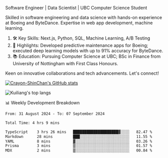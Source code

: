 Software Engineer | Data Scientist | UBC Computer Science Student

Skilled in software engineering and data science with hands-on experience at Boeing and ByteDance. Expertise in web app development, machine learning.

1. 🛠 Key Skills: Next.js, Python, SQL, Machine Learning, A/B Testing
2. 💼 Highlights: Developed predictive maintenance apps for Boeing; executed deep learning models with up to 91% accuracy for ByteDance.
3. 📚 Education: Pursuing Computer Science at UBC; BSc in Finance from University of Nottingham with First Class Honours.

Keen on innovative collaborations and tech advancements. Let's connect!

[![Crayon-ShinChan's GitHub stats](https://github-readme-stats.vercel.app/api?username=Crayon-ShinChan)](https://github.com/anuraghazra/github-readme-stats)

![Kuiliang's top langs](https://github-readme-stats.vercel.app/api/top-langs?username=Crayon-ShinChan&&hide=tex,jupyter%20notebook,mdx,scss)

📊 Weekly Development Breakdown

<!--START_SECTION:waka-->

```txt
From: 31 August 2024 - To: 07 September 2024

Total Time: 4 hrs 9 mins

TypeScript    3 hrs 26 mins   ████████████████████▓░░░░   82.47 %
Markdown      28 mins         ███░░░░░░░░░░░░░░░░░░░░░░   11.55 %
YAML          8 mins          ▓░░░░░░░░░░░░░░░░░░░░░░░░   03.26 %
Prisma        3 mins          ▒░░░░░░░░░░░░░░░░░░░░░░░░   01.57 %
MDX           2 mins          ▒░░░░░░░░░░░░░░░░░░░░░░░░   00.84 %
```

<!--END_SECTION:waka-->
